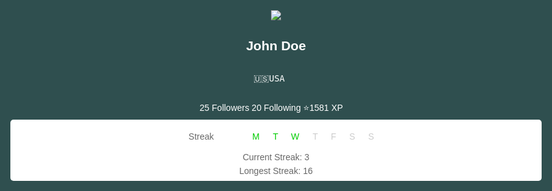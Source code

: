 <!DOCTYPE html>
<html>
<head>
<title>John Doe's Profile</title>
</head>
<body>
  <div>
  <center>
  <ul id="profile">
    <center><img src="https://blob.sololearn.com/courses/ava.png"></center>
    <h2>John Doe</h2>
    <div style="padding-right: 22px;"><pre><p>🇺🇸USA</p></pre></div>
    <li>25 Followers</li>
    <li>20 Following</li>
    <li>⭐️1581 XP</li>
  </ul>
  </center>
  </div>
  <div id="streak">Streak 
    <ul>
      <div style="color: #00CC00;">
      <li class="active-day">M</li>
      <li class="active-day">T</li>
      <li class="active-day">W</li>
      <li class="inactive-day">T</li>
      <li class="inactive-day">F</li>
      <li class="inactive-day">S</li>
      <li class="inactive-day">S</li>
    </ul>
    <br>
    <p>Current Streak: 3</p>
    <br>
    <p>Longest Streak: 16</p>
  </div>

<!-- CSS styling -->
<style> 
  body {
    background-color: darkslategrey;
    max-width: 1500px;
    font-family: Arial, sans-serif;
  }       

  div p, div ul h2 {
    text-align: center;
    max-width: 1500px;
    color: white;  
  }  
  #profile {
    color: white; 
  }                 
  ul, li {
    display: inline-block;
    text-align: center;
    max-width: 1500px;
  }

  .active-day {
  animation-name: pulse;
  animation-duration: 2s;
  animation-iteration-count: infinite; 
  }    
   
</body>
</style>
</html>

<!---- Css styling section--->
<style>
    .active-day {
    text-align: center;
    display: inline-block;
 }
    .inactive-day {
    text-align: center;
    display: inline-block;
    color: #CCCCCC;
 }
    #streak {
    text-align: center;
    max-width: 5000px;
    text-indent: 17px;
    padding-left: 5px;
    color: #676767;
    list-style-type: none;
    background-color: #FFFFFF;
    border-radius: 5px;
    padding-top: 10px;
    margin: 5px;
    padding: 5px;
 } 
    #profile{
    color:  #FFFFFF;
    list-style-type: none;
    display: inline;
    margin: 15px;
 }
    #streak p {
    color: #676767;
    display: inline;
    margin: 10px;
    line-height: 22px;
    }

    @keyframes pulse {
    50% {transform: scale(1); color: #00cc00;}
    100% {transform: scale(2);}
    120% {transform: scale(1);}
    100% {transform: scale(2);}
    }
</style>  
